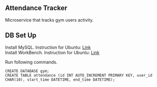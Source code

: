 ## Attendance Tracker

Microservice that tracks gym users activity.

## DB Set Up

Install MySQL. Instruction for Ubuntu: [Link](https://www.digitalocean.com/community/tutorials/how-to-install-mysql-on-ubuntu-20-04) \
Install WorkBench. Instruction for Ubuntu: [Link](https://phoenixnap.com/kb/mysql-workbench-ubuntu)

Run following commands.

```
CREATE DATABASE gym;
CREATE TABLE attendance (id INT AUTO_INCREMENT PRIMARY KEY, user_id CHAR(10), start_time DATETIME, end_time DATETIME);
```